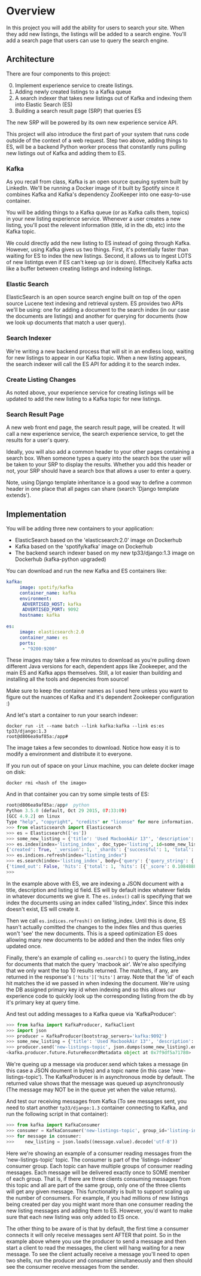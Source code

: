 Overview
========

In this project you will add the ability for users to search your
site. When they add new listings, the listings will be added to a
search engine. You'll add a search page that users can use to query
the search engine.

Architecture
------------

There are four components to this project:

0. Implement experience service to create listings.
1. Adding newly created listings to a Kafka queue
2. A search indexer that takes new listings out of Kafka and indexing them into Elastic Search (ES)
3. Building a search result page (SRP) that queries ES

The new SRP will be powered by its own new experience service API.

This project will also introduce the first part of your system that
runs code outside of the context of a web request. Step two above,
adding things to ES, will be a backend Python worker process that constantly
runs pulling new listings out of Kafka and adding them to ES.

### Kafka ###

As you recall from class, Kafka is an open source queuing system built
by LinkedIn. We'll be running a Docker image of it built by Spotify
since it combines Kafka and Kafka's dependency ZooKeeper into one easy-to-use
container.

You will be adding things to a Kafka queue (or as Kafka calls them,
topics) in your new listing experience service. Whenever a user
creates a new listing, you'll post the relevent information (title, id
in the db, etc) into the Kafka topic.

We could directly add the new listing to ES instead of going through
Kafka. However, using Kafka gives us two things. First, it's
potentially faster than waiting for ES to index the new
listings. Second, it allows us to ingest LOTS of new listintgs even if
ES can't keep up (or is down). Effecitvely Kafka acts like a buffer
between creating listings and indexing listings.

### Elastic Search ###

ElasticSearch is an open source search engine built on top of the open
source Lucene text indexing and retrieval system. ES provides two APIs
we'll be using: one for adding a document to the search index (in our
case the documents are listings) and another for querying for
documents (how we look up documents that match a user query).

### Search Indexer ###

We're writing a new backend process that will sit in an endless loop,
waiting for new listings to appear in our Kafka topic. When a new
listing appears, the search indexer will call the ES API for adding it
to the search index.

### Create Listing Changes ###

As noted above, your experience service for creating listings will be
updated to add the new listing to a Kafka topic for new listings.

### Search Result Page ###

A new web front end page, the search result page, will be created. It
will call a new experience service, the search experience service, to
get the results for a user's query.

Ideally, you will also add a common header to your other pages
containing a search box. When someone types a query into the search
box the user will be taken to your SRP to display the results. Whether
you add this header or not, your SRP should have a search box that
allows a user to enter a query.

Note, using Django template inheritance is a good way to define a common
header in one place that all pages can share (search 'Django template extends').

Implementation
--------------

You will be adding three new containers to your application:

   - ElasticSearch based on the 'elasticsearch:2.0' image on Dockerhub
   - Kafka based on the 'spotify/kafka' image on Dockerhub
   - The backend search indexer based on my new tp33/django:1.3 image on Dockerhub (kafka-python upgraded)

You can download and run the new Kafka and ES containers like:

   ```YAML
   kafka:
        image: spotify/kafka
        container_name: kafka
        environment:
         ADVERTISED_HOST: kafka
         ADVERTISED_PORT: 9092
        hostname: kafka
        
   es:
        image: elasticsearch:2.0
        container_name: es
        ports:
         - "9200:9200"
   ```
   
These images may take a few minutes to download as you're pulling down different Java versions for each, dependent apps like Zookeeper, and the main ES and Kafka apps themselves. Still, a lot easier than building and installing all the tools and depencies from source!

Make sure to keep the container names as I used here unless you want
to figure out the nuances of Kafka and it's dependent Zookeeper
configuration :)

And let's start a container to run your search indexer:

    docker run -it --name batch --link kafka:kafka --link es:es tp33/django:1.3
    root@d806ea9af85a:/app#

The image takes a few secondes to download. Notice how easy it is to modify a environment and distribute it to everyone.

If you run out of space on your Linux machine, you can delete docker image on disk:
```
docker rmi <hash of the image>
```

And in that container you can try some simple tests of ES:
   
```PYTHON
root@d806ea9af85a:/app#  python
Python 3.5.0 (default, Oct 29 2015, 07:33:09) 
[GCC 4.9.2] on linux
Type "help", "copyright", "credits" or "license" for more information.
>>> from elasticsearch import Elasticsearch
>>> es = Elasticsearch(['es'])
>>> some_new_listing = {'title': 'Used MacbookAir 13"', 'description': 'This is a used Macbook Air in great condition', 'id':42}
>>> es.index(index='listing_index', doc_type='listing', id=some_new_listing['id'], body=some_new_listing)
{'created': True, '_version': 1, '_shards': {'successful': 1, 'total': 2, 'failed': 0}, '_index': 'listing_index', '_id': '42', '_type': 'listing'}
>>> es.indices.refresh(index="listing_index")
>>> es.search(index='listing_index', body={'query': {'query_string': {'query': 'macbook air'}}, 'size': 10})
{'timed_out': False, 'hits': {'total': 1, 'hits': [{'_score': 0.10848885, '_index': 'listing_index', '_source': {'id': 42, 'description': 'This is a used Macbook Air in great condition', 'title': 'Used MacbookAir 13"'}, '_id': '42', '_type': 'listing'}], 'max_score': 0.10848885}, '_shards': {'successful': 5, 'total': 5, 'failed': 0}, 'took': 21}
>>> 
```
   
In the example above with ES, we are indexing a JSON document with a title, description and listing id field. ES will by default index whatever fields in whatever documents we give it. The `es.index()` call is specifying that we index the documents using an index called 'listing_index'. Since this index doesn't exist, ES will create it.

Then we call `es.indices.refresh()` on listing_index. Until this is done, ES hasn't actually comitted the changes to the index files and thus queries won't 'see' the new documents. This is a speed optimization ES does allowing many new documents to be added and then the index files only updated once.

Finally, there's an example of calling `es.search()` to query the listing_index for documents that match the query 'macbook air'. We're also specifying that we only want the top 10 results returned. The matches, if any, are returned in the response's `['hits']['hits']` array. Note that the 'id' of each hit matches the id we passed in when indexing the document. We're using the DB assigned primary key id when indexing and so this allows our experience code to quickly look up the corresponding listing from the db by it's primary key at query time.

And test out adding messages to a Kafka queue via 'KafkaProducer':
```PYTHON
>>> from kafka import KafkaProducer, KafkaClient
>>> import json
>>> producer = KafkaProducer(bootstrap_servers='kafka:9092')
>>> some_new_listing = {'title': 'Used MacbookAir 13"', 'description': 'This is a used Macbook Air in great condition', 'id':42}
>>> producer.send('new-listings-topic', json.dumps(some_new_listing).encode('utf-8'))
<kafka.producer.future.FutureRecordMetadata object at 0x7f9df5a71780>
```
   
We're queing up a message via producer.send which takes a message (in this case a JSON doument in bytes) and a topic name (in this case 'new-listings-topic'). The KafkaProducer is in asynchronous mode by default. The returned value shows that the message was queued up asynchronously (The message may NOT be in the queue yet when the value returns).

And test our receiving messages from Kafka (To see messages sent, you need to start another `tp33/django:1.3` container connecting to Kafka, and run the following script in that container):
   
```PYTHON
>>> from kafka import KafkaConsumer
>>> consumer = KafkaConsumer('new-listings-topic', group_id='listing-indexer', bootstrap_servers=['kafka:9092'])
>>> for message in consumer:
>>>    new_listing = json.loads((message.value).decode('utf-8'))
```

Here we're showing an example of a consumer reading messages from the 'new-listings-topic' topic. The consumer is part of the 'listings-indexer' consumer group. Each topic can have multiple groups of consumer reading messages. Each message will be delivered exactly once to SOME member of each group. That is, if there are three clients consuming messages from this topic and all are part of the same group, only one of the three clients will get any given message. This functionality is built to support scaling up the number of consumers. For example, if you had millions of new listings being created per day you might want more than one consumer reading the new listing messages and adding them to ES. However, you'd want to make sure that each new listing was only added to ES once.

The other thing to be aware of is that by default, the first
time a consumer connects it will only receive messages sent AFTER that
point. So in the example above where you use the producer to send a message and then
start a client to read the messages, the client will hang waiting for a new message. To see the client
actually receive a message you'll need to open two shells, run the producer and consumer simultaneously
and then should see the consumer receive messages from the sender.
